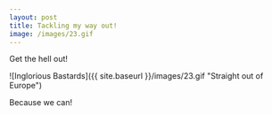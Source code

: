 ```yaml
---
layout: post
title: Tackling my way out!
image: /images/23.gif
---
```


Get the hell out!

![Inglorious Bastards]({{ site.baseurl }}/images/23.gif "Straight out of Europe")

Because we can!